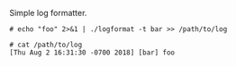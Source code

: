 Simple log formatter.

```
# echo "foo" 2>&1 | ./logformat -t bar >> /path/to/log

# cat /path/to/log
[Thu Aug 2 16:31:30 -0700 2018] [bar] foo
```

